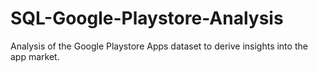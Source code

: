 # SQL-Google-Playstore-Analysis
Analysis of the Google Playstore Apps dataset to derive insights into the app market.

